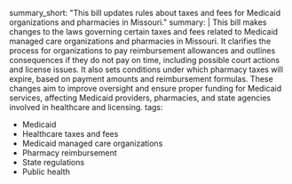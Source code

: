summary_short: "This bill updates rules about taxes and fees for Medicaid organizations and pharmacies in Missouri."
summary: |
  This bill makes changes to the laws governing certain taxes and fees related to Medicaid managed care organizations and pharmacies in Missouri. It clarifies the process for organizations to pay reimbursement allowances and outlines consequences if they do not pay on time, including possible court actions and license issues. It also sets conditions under which pharmacy taxes will expire, based on payment amounts and reimbursement formulas. These changes aim to improve oversight and ensure proper funding for Medicaid services, affecting Medicaid providers, pharmacies, and state agencies involved in healthcare and licensing.
tags:
  - Medicaid
  - Healthcare taxes and fees
  - Medicaid managed care organizations
  - Pharmacy reimbursement
  - State regulations
  - Public health
